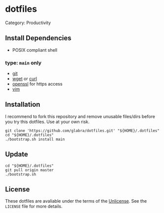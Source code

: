 # dotfiles

Category: Productivity

## Install Dependencies
- POSIX compliant shell

### type: `main` only
- [git](https://git-scm.com/)
- [wget](https://busybox.net/) or [curl](https://curl.haxx.se/)
- [openssl](https://www.openssl.org/) for https access
- [vim](http://www.vim.org/)

## Installation
I recommend to fork this repository and remove unusable files/dirs before you try this dotfiles.
Use at your own risk.

```shell
git clone 'https://github.com/glabra/dotfiles.git' "${HOME}/.dotfiles"
cd "${HOME}/.dotfiles"
./bootstrap.sh install main
```

## Update
```shell
cd "${HOME}/.dotfiles"
git pull origin master
./bootstrap.sh
```

## License
These dotfiles are avaliable under the terms of the [Unlicense](http://unlicense.org/).
See the `LICENSE` file for more details.

